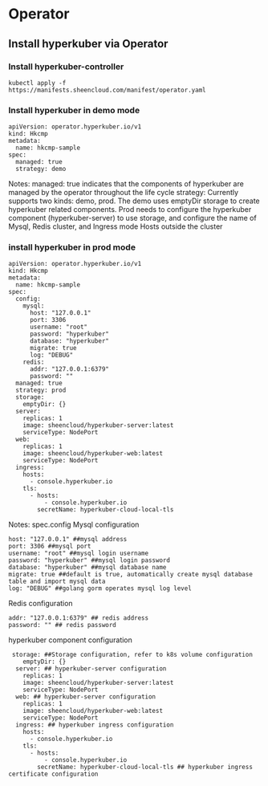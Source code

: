 # Operator
## Install hyperkuber via Operator

### Install hyperkuber-controller

```
kubectl apply -f https://manifests.sheencloud.com/manifest/operator.yaml
```
### Install hyperkuber in demo mode
```
apiVersion: operator.hyperkuber.io/v1
kind: Hkcmp
metadata:
  name: hkcmp-sample
spec:
  managed: true
  strategy: demo
```
Notes:
managed: true indicates that the components of hyperkuber are managed by the operator throughout the life cycle
strategy: Currently supports two kinds: demo, prod.
The demo uses emptyDir storage to create hyperkuber related components.
Prod needs to configure the hyperkuber component (hyperkuber-server) to use storage, and configure the name of Mysql, Redis cluster, and Ingress mode Hosts outside the cluster


### install hyperkuber in prod mode
```
apiVersion: operator.hyperkuber.io/v1
kind: Hkcmp
metadata:
  name: hkcmp-sample
spec:
  config:
    mysql:
      host: "127.0.0.1"
      port: 3306
      username: "root"
      password: "hyperkuber"
      database: "hyperkuber"
      migrate: true
      log: "DEBUG"
    redis:
      addr: "127.0.0.1:6379"
      password: ""
  managed: true
  strategy: prod
  storage:
    emptyDir: {}
  server:
    replicas: 1
    image: sheencloud/hyperkuber-server:latest
    serviceType: NodePort
  web:
    replicas: 1
    image: sheencloud/hyperkuber-web:latest
    serviceType: NodePort
  ingress:
    hosts:
      - console.hyperkuber.io
    tls:
      - hosts:
          - console.hyperkuber.io
        secretName: hyperkuber-cloud-local-tls
```
Notes:
spec.config
Mysql configuration
```
host: "127.0.0.1" ##mysql address
port: 3306 ##mysql port
username: "root" ##mysql login username
password: "hyperkuber" ##mysql login password
database: "hyperkuber" ##mysql database name
migrate: true ##default is true, automatically create mysql database table and import mysql data
log: "DEBUG" ##golang gorm operates mysql log level
```
Redis configuration
```
addr: "127.0.0.1:6379" ## redis address
password: "" ## redis password
```
hyperkuber component configuration
```
 storage: ##Storage configuration, refer to k8s volume configuration
    emptyDir: {}
  server: ## hyperkuber-server configuration
    replicas: 1
    image: sheencloud/hyperkuber-server:latest
    serviceType: NodePort
  web: ## hyperkuber-server configuration
    replicas: 1
    image: sheencloud/hyperkuber-web:latest
    serviceType: NodePort
  ingress: ## hyperkuber ingress configuration
    hosts:
      - console.hyperkuber.io
    tls:
      - hosts:
          - console.hyperkuber.io
        secretName: hyperkuber-cloud-local-tls ## hyperkuber ingress certificate configuration
```